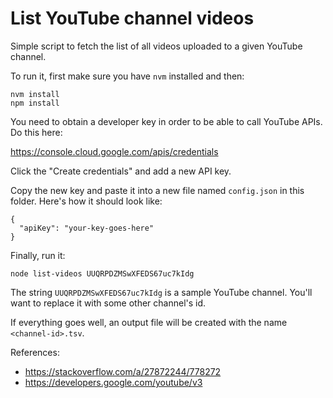 
# List YouTube channel videos

Simple script to fetch the list of all videos uploaded to a given YouTube channel.

To run it, first make sure you have `nvm` installed and then:

    nvm install
    npm install

You need to obtain a developer key in order to be able to call YouTube APIs. Do this here:

https://console.cloud.google.com/apis/credentials

Click the "Create credentials" and add a new API key.

Copy the new key and paste it into a new file named `config.json` in this folder. Here's how it should look like:

    {
      "apiKey": "your-key-goes-here"
    }

Finally, run it:

    node list-videos UUQRPDZMSwXFEDS67uc7kIdg

The string `UUQRPDZMSwXFEDS67uc7kIdg` is a sample YouTube channel. You'll want to replace it with some other channel's id.

If everything goes well, an output file will be created with the name `<channel-id>.tsv`.

References:

- https://stackoverflow.com/a/27872244/778272
- https://developers.google.com/youtube/v3

